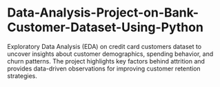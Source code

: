 # Data-Analysis-Project-on-Bank-Customer-Dataset-Using-Python
Exploratory Data Analysis (EDA) on credit card customers dataset to uncover insights about customer demographics, spending behavior, and churn patterns. The project highlights key factors behind attrition and provides data-driven observations for improving customer retention strategies.
